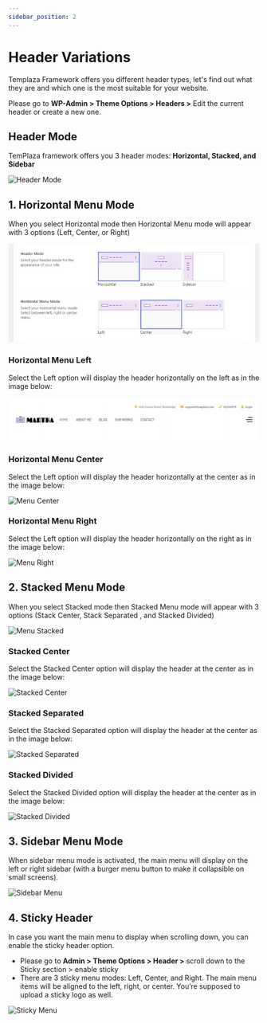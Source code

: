 ```yaml
---
sidebar_position: 2
---
```

# Header Variations

Templaza Framework offers you different header types, let's find out what they are and which one is the most suitable for your website.

Please go to **WP-Admin > Theme Options > Headers >** Edit the current header or create a new one.

## Header Mode

TemPlaza framework offers you 3 header modes: **Horizontal, Stacked, and Sidebar**

![Header Mode](./img/header-mode.avif)

## 1. Horizontal Menu Mode

When you select Horizontal mode then Horizontal Menu mode will appear with 3 options (Left, Center, or Right)

![Horizontal Menu](./img/menu-horizontal.jpeg)

### Horizontal Menu Left

Select the Left option will display the header horizontally on the left as in the image below:

![Menu Left](./img/menu-left.jpeg)

### Horizontal Menu Center

Select the Left option will display the header horizontally at the center as in the image below:

![Menu Center](./img/menu-center.avif)

### Horizontal Menu Right

Select the Left option will display the header horizontally on the right as in the image below:

![Menu Right](./img/menu-right.avif)

## 2. Stacked Menu Mode

When you select Stacked mode then Stacked Menu mode will appear with 3 options (Stack Center, Stack Separated , and Stacked Divided)

![Menu Stacked](./img/stacked.avif)

### Stacked Center

Select the Stacked Center option will display the header at the center as in the image below:

![Stacked Center](./img/stacked-center.avif)

### Stacked Separated

Select the Stacked Separated option will display the header at the center as in the image below:

![Stacked Separated](./img/stacked-separated.avif)

### Stacked Divided

Select the Stacked Divided option will display the header at the center as in the image below:

![Stacked Divided](./img/stacked-divided.avif)

## 3. Sidebar Menu Mode

When sidebar menu mode is activated, the main menu will display on the left or right sidebar (with a burger menu button to make it collapsible on small screens).

![Sidebar Menu](./img/sidebar-menu.avif)

## 4. Sticky Header

In case you want the main menu to display when scrolling down, you can enable the sticky header option. 

* Please go to **Admin > Theme Options > Header >** scroll down to the Sticky section > enable sticky
* There are 3 sticky menu modes: Left, Center, and Right. The main menu items will be aligned to the left, right, or center. You’re supposed to upload a sticky logo as well.

![Sticky Menu](./img/sticky.avif)